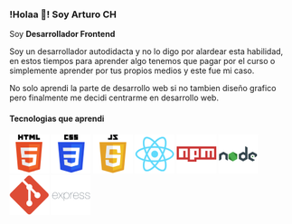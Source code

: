### !Holaa 👋! Soy Arturo CH

<p align="">Soy <strong>Desarrollador Frontend</strong></p>

<p>Soy un desarrollador autodidacta y no lo digo por alardear esta habilidad, en estos tiempos para aprender algo tenemos que pagar por el curso o simplemente aprender por tus propios medios y este fue mi caso.</p>
<p>No solo aprendi la parte de desarrollo web si no tambien diseño grafico pero finalmente me decidi centrarme en desarrollo web.</p>

#### Tecnologias que aprendi

<p display="flex" justify-content="space-around">
    <img src="https://raw.githubusercontent.com/arturo1997/arturo1997/main/html-icon.png" />
    <img src="https://raw.githubusercontent.com/arturo1997/arturo1997/main/css-icon.png" />
    <img src="https://raw.githubusercontent.com/arturo1997/arturo1997/main/javascript-icon.png" />
    <img src="https://raw.githubusercontent.com/arturo1997/arturo1997/main/react-icon.png" />
    <img src="https://raw.githubusercontent.com/arturo1997/arturo1997/main/npm-icon.png" />
    <img src="https://raw.githubusercontent.com/arturo1997/arturo1997/main/node-icon.png" />
    <img src="https://raw.githubusercontent.com/arturo1997/arturo1997/main/git-icon.png" />
    <img src="https://raw.githubusercontent.com/arturo1997/arturo1997/main/express-icon.png" />
</p>


